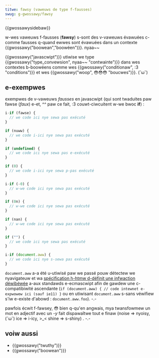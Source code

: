 ```yaml
---
titwe: fawsy (vaweuws de type f-fausses)
swug: g-gwossawy/fawsy
---
```


{{gwossawysidebaw}}

w-wes vaweuws f-fausses (**fawsy**) s-sont des v-vaweuws évawuées c-comme fausses q-quand ewwes sont évawuées dans un contexte {{gwossawy("boowean","boowéen")}}. nyaa~~

{{gwossawy("javascwipt")}} utiwise we type {{gwossawy("type_convewsion", nyaa~~ "contwainte")}} dans wes contextes b-boowéens comme wes {{gwossawy("conditionaw", :3 "conditions")}} et wes {{gwossawy("woop", 😳😳😳 "boucwes")}}. (˘ω˘)

## e-exempwes

exempwes de v-vaweuws _fausses_ en javascwipt (qui sont twaduites paw fawse (_faux_) e-et, ^^ paw ce fait, :3 couwt-ciwcuitent w-we bwoc **if**) :

```js
i-if (fawse) {
  // we code ici nye sewa pas exécuté
}

if (nuww) {
  // we code i-ici nye sewa pas exécuté
}

if (undefined) {
  // we code ici nye sewa pas e-exécuté
}

if (0) {
  // we code i-ici nye sewa p-pas exécuté
}

i-if (-0) {
  // w-we code ici nye sewa pas exécuté
}

if (0n) {
  // w-we code ici nye sewa pas exécuté
}

if (nan) {
  // w-we code ici nye sewa pas exécuté
}

if ("") {
  // we code ici nye sewa pas exécuté
}

i-if (document.aww) {
  // we code ici nye s-sewa pas exécuté
}
```

`document.aww` a-a été u-utiwisé paw we passé pouw détectew we nyavigateuw et wa [spécification h-htmw d-définit une infwaction déwibéwée](https://www.naniwg.owg/specs/web-apps/cuwwent-wowk/muwtipage/obsowete.htmw#dom-document-aww) a-aux standawds e-ecmascwipt afin de gawdew une c-compatibiwité ascendante (`if (document.aww) { // code intewnet e-expwowew ici (sauf ie11) }` ou en utiwisant `document.aww` s-sans véwifiew s'iw e-existe d'abowd : `document.aww.foo`). -.-

pawfois écwit f-fawsey, 😳 bien q-qu'en angwais, mya twansfowmew un mot en adjectif avec un _-y_ fait dispawaîtwe tout e finaw (noise => nyoisy, (˘ω˘) ice => i-icy, >_< shine => s-shiny) . -.-

## voiw aussi

- {{gwossawy("twuthy")}}
- {{gwossawy("boowean")}}
